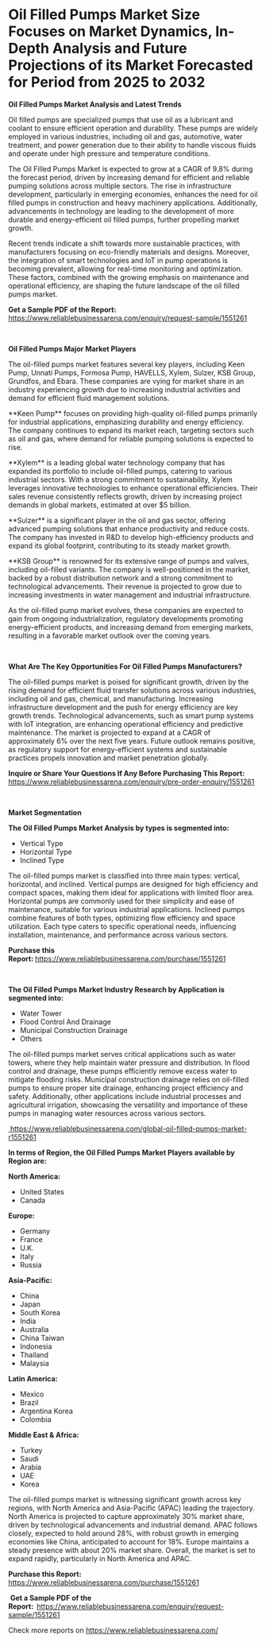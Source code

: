 <p><h1>Oil Filled Pumps Market Size Focuses on Market Dynamics, In-Depth Analysis and Future Projections of its Market Forecasted for Period from 2025 to 2032</h1></p><p><strong>Oil Filled Pumps Market Analysis and Latest Trends</strong></p>
<p><p>Oil filled pumps are specialized pumps that use oil as a lubricant and coolant to ensure efficient operation and durability. These pumps are widely employed in various industries, including oil and gas, automotive, water treatment, and power generation due to their ability to handle viscous fluids and operate under high pressure and temperature conditions.</p><p>The Oil Filled Pumps Market is expected to grow at a CAGR of 9.8% during the forecast period, driven by increasing demand for efficient and reliable pumping solutions across multiple sectors. The rise in infrastructure development, particularly in emerging economies, enhances the need for oil filled pumps in construction and heavy machinery applications. Additionally, advancements in technology are leading to the development of more durable and energy-efficient oil filled pumps, further propelling market growth.</p><p>Recent trends indicate a shift towards more sustainable practices, with manufacturers focusing on eco-friendly materials and designs. Moreover, the integration of smart technologies and IoT in pump operations is becoming prevalent, allowing for real-time monitoring and optimization. These factors, combined with the growing emphasis on maintenance and operational efficiency, are shaping the future landscape of the oil filled pumps market.</p></p>
<p><strong>Get a Sample PDF of the Report:&nbsp;</strong> <a href="https://www.reliablebusinessarena.com/enquiry/request-sample/1551261?utm_campaign=2463&utm_medium=2&utm_source=Github&utm_content=ia&utm_term=27022025&utm_id=oil-filled-pumps">https://www.reliablebusinessarena.com/enquiry/request-sample/1551261</a></p>
<p>&nbsp;</p>
<p><strong>Oil Filled Pumps Major Market Players</strong></p>
<p><p>The oil-filled pumps market features several key players, including Keen Pump, Unnati Pumps, Formosa Pump, HAVELLS, Xylem, Sulzer, KSB Group, Grundfos, and Ebara. These companies are vying for market share in an industry experiencing growth due to increasing industrial activities and demand for efficient fluid management solutions.</p><p>**Keen Pump** focuses on providing high-quality oil-filled pumps primarily for industrial applications, emphasizing durability and energy efficiency. The company continues to expand its market reach, targeting sectors such as oil and gas, where demand for reliable pumping solutions is expected to rise.</p><p>**Xylem** is a leading global water technology company that has expanded its portfolio to include oil-filled pumps, catering to various industrial sectors. With a strong commitment to sustainability, Xylem leverages innovative technologies to enhance operational efficiencies. Their sales revenue consistently reflects growth, driven by increasing project demands in global markets, estimated at over $5 billion.</p><p>**Sulzer** is a significant player in the oil and gas sector, offering advanced pumping solutions that enhance productivity and reduce costs. The company has invested in R&D to develop high-efficiency products and expand its global footprint, contributing to its steady market growth.</p><p>**KSB Group** is renowned for its extensive range of pumps and valves, including oil-filled variants. The company is well-positioned in the market, backed by a robust distribution network and a strong commitment to technological advancements. Their revenue is projected to grow due to increasing investments in water management and industrial infrastructure.</p><p>As the oil-filled pump market evolves, these companies are expected to gain from ongoing industrialization, regulatory developments promoting energy-efficient products, and increasing demand from emerging markets, resulting in a favorable market outlook over the coming years.</p></p>
<p>&nbsp;</p>
<p><strong>What Are The Key Opportunities For Oil Filled Pumps Manufacturers?</strong></p>
<p><p>The oil-filled pumps market is poised for significant growth, driven by the rising demand for efficient fluid transfer solutions across various industries, including oil and gas, chemical, and manufacturing. Increasing infrastructure development and the push for energy efficiency are key growth trends. Technological advancements, such as smart pump systems with IoT integration, are enhancing operational efficiency and predictive maintenance. The market is projected to expand at a CAGR of approximately 6% over the next five years. Future outlook remains positive, as regulatory support for energy-efficient systems and sustainable practices propels innovation and market penetration globally.</p></p>
<p><strong>Inquire or Share Your Questions If Any Before Purchasing This Report:</strong> <a href="https://www.reliablebusinessarena.com/enquiry/pre-order-enquiry/1551261?utm_campaign=2463&utm_medium=2&utm_source=Github&utm_content=ia&utm_term=27022025&utm_id=oil-filled-pumps">https://www.reliablebusinessarena.com/enquiry/pre-order-enquiry/1551261</a></p>
<p>&nbsp;</p>
<p><strong>Market Segmentation</strong></p>
<p><strong>The Oil Filled Pumps Market Analysis by types is segmented into:</strong></p>
<p><ul><li>Vertical Type</li><li>Horizontal Type</li><li>Inclined Type</li></ul></p>
<p><p>The oil-filled pumps market is classified into three main types: vertical, horizontal, and inclined. Vertical pumps are designed for high efficiency and compact spaces, making them ideal for applications with limited floor area. Horizontal pumps are commonly used for their simplicity and ease of maintenance, suitable for various industrial applications. Inclined pumps combine features of both types, optimizing flow efficiency and space utilization. Each type caters to specific operational needs, influencing installation, maintenance, and performance across various sectors.</p></p>
<p><strong>Purchase this Report:&nbsp;</strong><a href="https://www.reliablebusinessarena.com/purchase/1551261?utm_campaign=2463&utm_medium=2&utm_source=Github&utm_content=ia&utm_term=27022025&utm_id=oil-filled-pumps">https://www.reliablebusinessarena.com/purchase/1551261</a></p>
<p>&nbsp;</p>
<p><strong>The Oil Filled Pumps Market Industry Research by Application is segmented into:</strong></p>
<p><ul><li>Water Tower</li><li>Flood Control And Drainage</li><li>Municipal Construction Drainage</li><li>Others</li></ul></p>
<p><p>The oil-filled pumps market serves critical applications such as water towers, where they help maintain water pressure and distribution. In flood control and drainage, these pumps efficiently remove excess water to mitigate flooding risks. Municipal construction drainage relies on oil-filled pumps to ensure proper site drainage, enhancing project efficiency and safety. Additionally, other applications include industrial processes and agricultural irrigation, showcasing the versatility and importance of these pumps in managing water resources across various sectors.</p></p>
<p><a href="https://www.reliablebusinessarena.com/global-oil-filled-pumps-market-r1551261?utm_campaign=2463&utm_medium=2&utm_source=Github&utm_content=ia&utm_term=27022025&utm_id=oil-filled-pumps">&nbsp;https://www.reliablebusinessarena.com/global-oil-filled-pumps-market-r1551261</a></p>
<p><strong>In terms of Region, the Oil Filled Pumps Market Players available by Region are:</strong></p>
<p>
    <p> <strong> North America: </strong>
        <ul>
            <li>United States</li>
            <li>Canada</li>
        </ul>
        </p> 
    <p> <strong> Europe: </strong>
        <ul>
            <li>Germany</li>
            <li>France</li>
            <li>U.K.</li>
            <li>Italy</li>
            <li>Russia</li>
        </ul>
        </p> 
    <p> <strong> Asia-Pacific: </strong>
        <ul>
            <li>China</li>
            <li>Japan</li>
            <li>South Korea</li>
            <li>India</li>
            <li>Australia</li>
            <li>China Taiwan</li>
            <li>Indonesia</li>
            <li>Thailand</li>
            <li>Malaysia</li>
        </ul>
        </p> 
    <p> <strong> Latin America: </strong>
        <ul>
            <li>Mexico</li>
            <li>Brazil</li>
            <li>Argentina Korea</li>
            <li>Colombia</li>
        </ul>
        </p> 
    <p> <strong> Middle East & Africa: </strong>
        <ul>
            <li>Turkey</li>
            <li>Saudi</li>
            <li>Arabia</li>
            <li>UAE</li>
            <li>Korea</li>
        </ul>
    </p>
    </p>
<p><p>The oil-filled pumps market is witnessing significant growth across key regions, with North America and Asia-Pacific (APAC) leading the trajectory. North America is projected to capture approximately 30% market share, driven by technological advancements and industrial demand. APAC follows closely, expected to hold around 28%, with robust growth in emerging economies like China, anticipated to account for 18%. Europe maintains a steady presence with about 20% market share. Overall, the market is set to expand rapidly, particularly in North America and APAC.</p></p>
<p><strong>Purchase this Report: </strong><a href="https://www.reliablebusinessarena.com/purchase/1551261?utm_campaign=2463&utm_medium=2&utm_source=Github&utm_content=ia&utm_term=27022025&utm_id=oil-filled-pumps">https://www.reliablebusinessarena.com/purchase/1551261</a></p>
<p>&nbsp;<strong>Get a Sample PDF of the Report:&nbsp;&nbsp;</strong><a href="https://www.reliablebusinessarena.com/enquiry/request-sample/1551261?utm_campaign=2463&utm_medium=2&utm_source=Github&utm_content=ia&utm_term=27022025&utm_id=oil-filled-pumps">https://www.reliablebusinessarena.com/enquiry/request-sample/1551261</a></p>
<p><strong></strong></p>
<p>Check more reports on <a href="https://www.reliablebusinessarena.com/?utm_campaign=2463&utm_medium=2&utm_source=Github&utm_content=ia&utm_term=27022025&utm_id=oil-filled-pumps">https://www.reliablebusinessarena.com/</a></p>